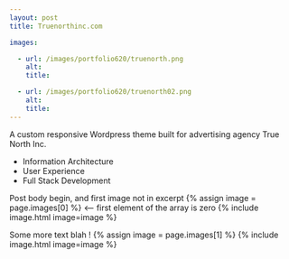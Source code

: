 ```yaml
---
layout: post
title: Truenorthinc.com

images:

  - url: /images/portfolio620/truenorth.png
    alt: 
    title: 

  - url: /images/portfolio620/truenorth02.png
    alt: 
    title: 
---
```


A custom responsive Wordpress theme built for advertising agency True North Inc.

- Information Architecture
- User Experience
- Full Stack Development

Post body begin, and first image not in excerpt
{% assign image = page.images[0] %} <-- first element of the array is zero
{% include image.html image=image %}

Some more text blah !
{% assign image = page.images[1] %}
{% include image.html image=image %}